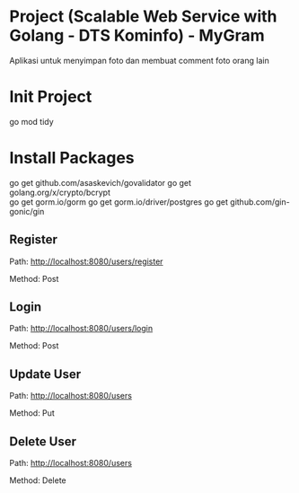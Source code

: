 # Project (Scalable Web Service with Golang - DTS Kominfo) - MyGram
Aplikasi untuk menyimpan foto dan membuat comment foto orang lain

# Init Project
go mod tidy

# Install Packages
go get github.com/asaskevich/govalidator
go get golang.org/x/crypto/bcrypt  
go get gorm.io/gorm
go get gorm.io/driver/postgres
go get github.com/gin-gonic/gin 

## Register
Path: [http://localhost:8080/users/register ](http://localhost:8080//users/register)

Method: Post
## Login
Path: [http://localhost:8080/users/login ](http://localhost:8080//users/login)

Method: Post

## Update User
Path: [http://localhost:8080/users ](http://localhost:8080//users)

Method: Put
## Delete User
Path: [http://localhost:8080/users ](http://localhost:8080//users)

Method: Delete
